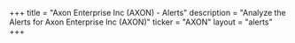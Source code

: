 +++
title = "Axon Enterprise Inc (AXON) - Alerts"
description = "Analyze the Alerts for Axon Enterprise Inc (AXON)"
ticker = "AXON"
layout = "alerts"
+++

